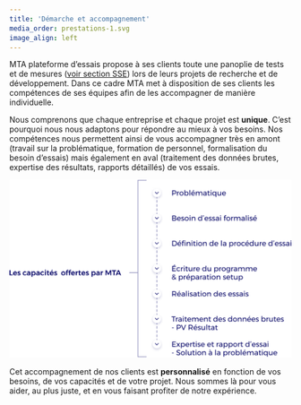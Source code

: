 ```yaml
---
title: 'Démarche et accompagnement'
media_order: prestations-1.svg
image_align: left
---
```


MTA plateforme d’essais propose à ses clients toute une panoplie de tests et de mesures ([voir section SSE](/systemes-de-stockage-denergie-electrique)) lors de leurs projets de recherche et de développement. Dans ce cadre MTA met à disposition de ses clients les compétences de ses équipes afin de les accompagner de manière individuelle.  

Nous comprenons que chaque entreprise et chaque projet est **unique**. C’est pourquoi nous nous adaptons pour répondre au mieux à vos besoins. Nos compétences nous permettent ainsi de vous accompagner très en amont (travail sur la problématique, formation de personnel, formalisation du besoin d’essais) mais également en aval (traitement des données brutes, expertise des résultats, rapports détaillés) de vos essais. 

![](prestations-1.svg)

Cet accompagnement de nos clients est **personnalisé** en fonction de vos besoins, de vos capacités et de votre projet. Nous sommes là pour vous aider, au plus juste, et en vous faisant profiter de notre expérience.
